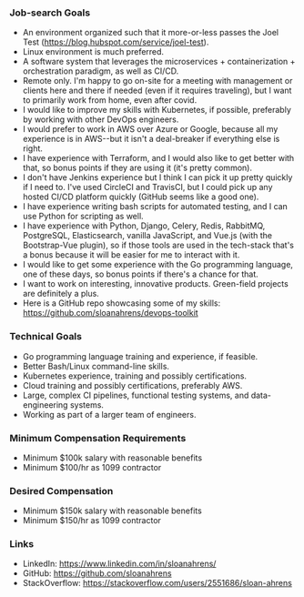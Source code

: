 ### Job-search Goals
- An environment organized such that it more-or-less passes the Joel Test (https://blog.hubspot.com/service/joel-test).
- Linux environment is much preferred.
- A software system that leverages the microservices + containerization + orchestration paradigm, as well as CI/CD.
- Remote only. I'm happy to go on-site for a meeting with management or clients here and there if needed (even if it requires traveling), but I want to primarily work from home, even after covid.
- I would like to improve my skills with Kubernetes, if possible, preferably by working with other DevOps engineers.
- I would prefer to work in AWS over Azure or Google, because all my experience is in AWS--but it isn't a deal-breaker if everything else is right.
- I have experience with Terraform, and I would also like to get better with that, so bonus points if they are using it (it's pretty common).
- I don't have Jenkins experience but I think I can pick it up pretty quickly if I need to. I've used CircleCI and TravisCI, but I could pick up any hosted CI/CD platform quickly (GitHub seems like a good one).
- I have experience writing bash scripts for automated testing, and I can use Python for scripting as well.
- I have experience with Python, Django, Celery, Redis, RabbitMQ, PostgreSQL, Elasticsearch, vanilla JavaScript, and Vue.js (with the Bootstrap-Vue plugin), so if those tools are used in the tech-stack that's a bonus because it will be easier for me to interact with it.
- I would like to get some experience with the Go programming language, one of these days, so bonus points if there's a chance for that.
- I want to work on interesting, innovative products. Green-field projects are definitely a plus.
- Here is a GitHub repo showcasing some of my skills: https://github.com/sloanahrens/devops-toolkit

### Technical Goals
- Go programming language training and experience, if feasible.
- Better Bash/Linux command-line skills.
- Kubernetes experience, training and possibly certifications.
- Cloud training and possibly certifications, preferably AWS.
- Large, complex CI pipelines, functional testing systems, and data-engineering systems.
- Working as part of a larger team of engineers.

### Minimum Compensation Requirements
- Minimum $100k salary with reasonable benefits
- Minimum $100/hr as 1099 contractor

### Desired Compensation
- Minimum $150k salary with reasonable benefits
- Minimum $150/hr as 1099 contractor

### Links
- LinkedIn: https://www.linkedin.com/in/sloanahrens/
- GitHub: https://github.com/sloanahrens
- StackOverflow: https://stackoverflow.com/users/2551686/sloan-ahrens